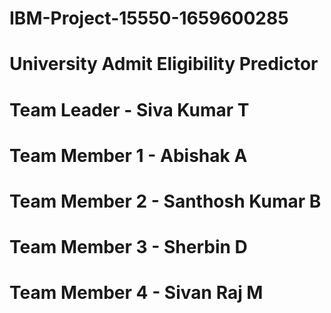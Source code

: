# IBM-Project-15550-1659600285
# University Admit Eligibility Predictor
# Team Leader - Siva Kumar T
# Team Member 1 - Abishak A
# Team Member 2 - Santhosh Kumar B
# Team Member 3 - Sherbin D
# Team Member 4 - Sivan Raj M
